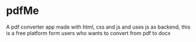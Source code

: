 # pdfMe
A pdf converter app made with html, css and js and uses js as backend, this is a free platform form users who wants to convert from pdf to docx

